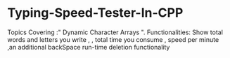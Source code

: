 # Typing-Speed-Tester-In-CPP
 Topics Covering :" Dynamic Character Arrays ". Functionalities: Show total words and  letters you write  , , total time you consume , speed per minute ,an additional backSpace run-time deletion functionality

